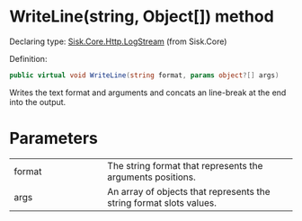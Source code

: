 <!--

Copyrights 2023 Sisk Framework - CypherPotato
Published under MIT license

!!! DO NOT EDIT THIS FILE !!!
This file was generated by a tool in the Sisk package. To edit the information in this documentation,
edit the XML documentation present in the Sisk source code.

-->


# WriteLine(string, Object[]) method

Declaring type: [Sisk.Core.Http.LogStream](/spec/Sisk.Core.Http.LogStream.md) (from Sisk.Core)


Definition:

```cs
public virtual void WriteLine(string format, params object?[] args)
```

Writes the text format and arguments and concats an line-break at the end into the output.


# Parameters

<table>
    <tbody>
<tr>
    <td width="33%">format</td>
    <td>The string format that represents the arguments positions.</td>
</tr>
<tr>
    <td width="33%">args</td>
    <td>An array of objects that represents the string format slots values.</td>
</tr>
    </tbody>
</table>
